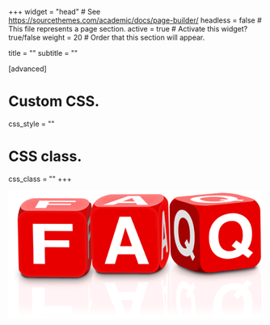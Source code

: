 +++
widget = "head"  # See https://sourcethemes.com/academic/docs/page-builder/
headless = false # This file represents a page section.
active = true  # Activate this widget? true/false
weight = 20  # Order that this section will appear.

title = ""
subtitle = ""


  
[advanced]
 # Custom CSS. 
 css_style = ""
 
 # CSS class.
 css_class = ""
+++



![](faq-02.png)



